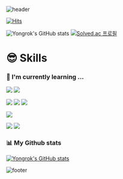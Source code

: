 ![header](https://capsule-render.vercel.app/api?type=waving&color=auto&height=165&section=header&text=YongRok%20Oh&fontSize=80&fontAlign=60)

[![Hits](https://hits.seeyoufarm.com/api/count/incr/badge.svg?url=https%3A%2F%2Fgithub.com%2Fohyr&count_bg=%2316FFD4&title_bg=%23B4B4B4&icon=&icon_color=%23E7E7E7&title=hits&edge_flat=false)](https://github.com/ohyr)

![Yongrok's GitHub stats](https://github-readme-stats.vercel.app/api?username=ohyr&show_icons=true&theme=vue)
[![Solved.ac
프로필](http://mazassumnida.wtf/api/v2/generate_badge?boj=ohyr96)](https://solved.ac/ohyr96)

# 😎 Skills

### 🌱 I'm currently learning ...
<img src="https://img.shields.io/badge/javascript-F7DF1E?style=for-the-badge&logo=javascript&logoColor=black"> <img src="https://img.shields.io/badge/JAVA-007396?style=for-the-badge&logo=java&logoColor=white">

<img src="https://img.shields.io/badge/quasar-1976D2?style=for-the-badge&logo=quasar&logoColor=white"> <img src="https://img.shields.io/badge/vue.js-4FC08D?style=for-the-badge&logo=vue.js&logoColor=white"> <img src="https://img.shields.io/badge/Spring-6DB33F?style=for-the-badge&logo=Spring&logoColor=white">

<img src="https://img.shields.io/badge/react-61DAFB?style=for-the-badge&logo=react&logoColor=black">

<img src="https://img.shields.io/badge/solidity-363636?style=for-the-badge&logo=solidity&logoColor=white"> <img src="https://img.shields.io/badge/ethereum-3C3C3D?style=for-the-badge&logo=ethereum&logoColor=white">

### 📊 My Github stats

[![Yongrok's GitHub stats](https://github-readme-stats.vercel.app/api/top-langs/?username=ohyr&layout=compact)](https://github.com/ohyr)

<!--
**ohyr/ohyr** is a ✨ _special_ ✨ repository because its `README.md` (this file) appears on your GitHub profile.

Here are some ideas to get you started:

- 🔭 I’m currently working on ...
- 🌱 I’m currently learning ...
- 👯 I’m looking to collaborate on ...
- 🤔 I’m looking for help with ...
- 💬 Ask me about ...
- 📫 How to reach me: ...
- 😄 Pronouns: ...
- ⚡ Fun fact: ...
-->

![footer](https://capsule-render.vercel.app/api?type=waving&color=auto&height=200&section=footer&text=%20&fontSize=90)
